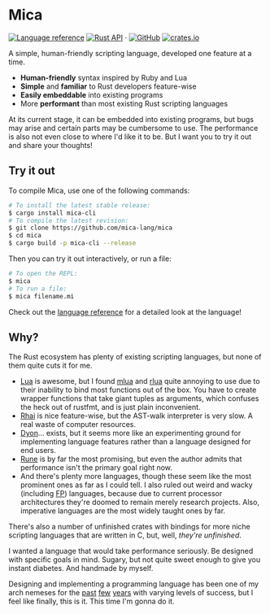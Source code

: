 # Mica

[![Language reference](https://img.shields.io/badge/docs-language-blueviolet?style=flat-square)][langref]
[![Rust API](https://img.shields.io/badge/docs-API-blueviolet?style=flat-square)][rustapi] ·
[![GitHub](https://img.shields.io/badge/GitHub-mica--lang%2Fmica-blue?style=flat-square)][GitHub]
[![crates.io](https://img.shields.io/crates/v/mica?style=flat-square)][crates.io]

A simple, human-friendly scripting language, developed one feature at a time.

- **Human-friendly** syntax inspired by Ruby and Lua
- **Simple** and **familiar** to Rust developers feature-wise
- **Easily embeddable** into existing programs
- More **performant** than most existing Rust scripting languages

At its current stage, it can be embedded into existing programs, but bugs may arise and certain
parts may be cumbersome to use. The performance is also not even close to where I'd like it to be.
But I want you to try it out and share your thoughts!

## Try it out

To compile Mica, use one of the following commands:
```sh
# To install the latest stable release:
$ cargo install mica-cli
# To compile the latest revision:
$ git clone https://github.com/mica-lang/mica
$ cd mica
$ cargo build -p mica-cli --release
```
Then you can try it out interactively, or run a file:
```sh
# To open the REPL:
$ mica
# To run a file:
$ mica filename.mi
```

Check out the [language reference][langref] for a detailed look at the language!

## Why?

The Rust ecosystem has plenty of existing scripting languages, but none of them quite cuts it for
me.
- [Lua](https://lua.org) is awesome, but I found [mlua](https://github.com/khvzak/mlua) and
  [rlua](https://github.com/amethyst/rlua) quite annoying to use due to their inability to bind
  most functions out of the box. You have to create wrapper functions that take giant tuples as
  arguments, which confuses the heck out of rustfmt, and is just plain inconvenient.
- [Rhai](https://github.com/rhaiscript/rhai) is nice feature-wise, but the AST-walk interpreter is
  very slow. A real waste of computer resources.
- [Dyon](https://github.com/pistondevelopers/dyon)… exists, but it seems more like an
  experimenting ground for implementing language features rather than a language designed for end
  users.
- [Rune](https://github.com/rune-rs/rune) is by far the most promising, but even the author admits
  that performance isn't the primary goal right now.
- And there's plenty more languages, though these seem like the most prominent ones as far as I
  could tell. I also ruled out weird and wacky (including [FP](https://en.wikipedia.org/wiki/Functional_programming))
  languages, because due to current processor architectures they're doomed to remain merely
  research projects. Also, imperative languages are the most widely taught ones by far.

There's also a number of unfinished crates with bindings for more niche scripting languages that
are written in C, but, well, _they're unfinished_.

I wanted a language that would take performance seriously. Be designed with specific goals in mind.
Sugary, but not quite sweet enough to give you instant diabetes. And handmade by myself.

Designing and implementing a programming language has been one of my arch nemeses for the
[past](https://github.com/liquidev/hayago) [few](https://github.com/liquidev/cflang) [years](https://github.com/liquidev/tsuki)
with varying levels of success, but I feel like finally, this is it. This time I'm gonna do it.



  [langref]: docs/language.md
  [rustapi]: https://docs.rs/mica/latest
  [GitHub]: https://github.com/mica-lang/mica
  [crates.io]: https://crates.io/crates/mica

